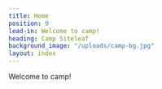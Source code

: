 ```yaml
---
title: Home
position: 0
lead-in: Welcome to camp!
heading: Camp Siteleaf
background_image: "/uploads/camp-bg.jpg"
layout: index
---
```


Welcome to camp!